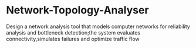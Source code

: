 # Network-Topology-Analyser
Design a network analysis tool that models computer networks for reliability analysis and bottleneck detection;the system evaluates connectivity,simulates failures and optimize traffic flow
